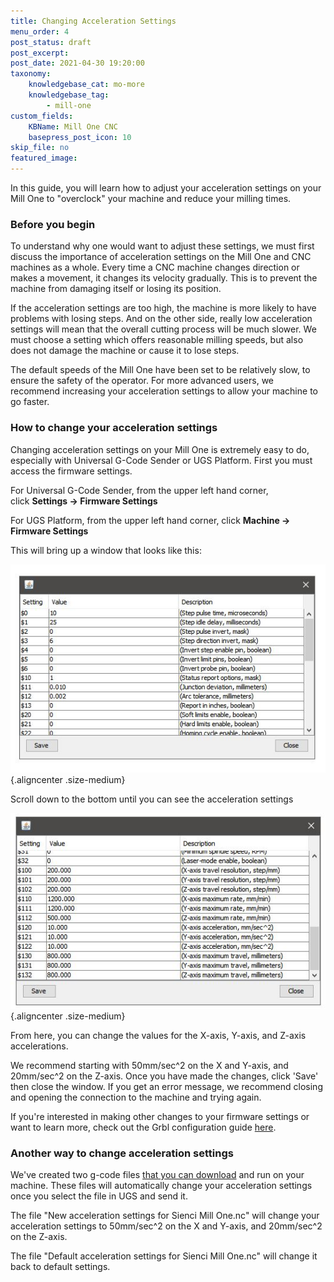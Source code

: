 ```yaml
---
title: Changing Acceleration Settings
menu_order: 4
post_status: draft
post_excerpt: 
post_date: 2021-04-30 19:20:00
taxonomy:
    knowledgebase_cat: mo-more
    knowledgebase_tag:
        - mill-one
custom_fields:
    KBName: Mill One CNC
    basepress_post_icon: 10
skip_file: no
featured_image: 
---
```


In this guide, you will learn how to adjust your acceleration settings on your Mill One to "overclock" your machine and reduce your milling times.

<h3><strong>Before you begin</strong></h3>

To understand why one would want to adjust these settings, we must first discuss the importance of acceleration settings on the Mill One and CNC machines as a whole. Every time a CNC machine changes direction or makes a movement, it changes its velocity gradually. This is to prevent the machine from damaging itself or losing its position.

If the acceleration settings are too high, the machine is more likely to have problems with losing steps. And on the other side, really low acceleration settings will mean that the overall cutting process will be much slower. We must choose a setting which offers reasonable milling speeds, but also does not damage the machine or cause it to lose steps.

The default speeds of the Mill One have been set to be relatively slow, to ensure the safety of the operator. For more advanced users, we recommend increasing your acceleration settings to allow your machine to go faster.

<h3><strong>How to change your acceleration settings</strong></h3>

Changing acceleration settings on your Mill One is extremely easy to do, especially with Universal G-Code Sender or UGS Platform. First you must access the firmware settings.

For Universal G-Code Sender, from the upper left hand corner, click <strong>Settings -&gt; Firmware Settings</strong>

For UGS Platform, from the upper left hand corner, click <strong>Machine -&gt; Firmware Settings</strong>

This will bring up a window that looks like this:

![](/_images/_mill-one/_more/mo_acceleration_p1_Settings.JPG){.aligncenter .size-medium}

Scroll down to the bottom until you can see the acceleration settings

![](/_images/_mill-one/_more/mo_acceleration_p2_ScrolledSett.JPG){.aligncenter .size-medium}

From here, you can change the values for the X-axis, Y-axis, and Z-axis accelerations.

We recommend starting with 50mm/sec^2 on the X and Y-axis, and 20mm/sec^2 on the Z-axis. Once you have made the changes, click 'Save' then close the window. If you get an error message, we recommend closing and opening the connection to the machine and trying again.

If you're interested in making other changes to your firmware settings or want to learn more, check out the Grbl configuration guide <a href="https://github.com/gnea/grbl/wiki/Grbl-v1.1-Configuration" target="_blank" rel="noopener">here</a>.

<h3><strong>Another way to change acceleration settings</strong></h3>

We've created two g-code files <a href="https://resources.sienci.com/wp-content/uploads/2021/05/Acceleration-Setting-Changing-Gcode.zip">that you can download</a> and run on your machine. These files will automatically change your acceleration settings once you select the file in UGS and send it.

The file "New acceleration settings for Sienci Mill One.nc" will change your acceleration settings to 50mm/sec^2 on the X and Y-axis, and 20mm/sec^2 on the Z-axis.

The file "Default acceleration settings for Sienci Mill One.nc" will change it back to default settings.
